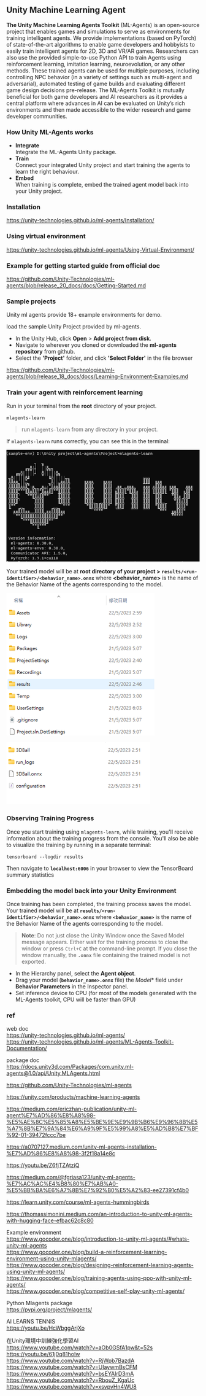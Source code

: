 ## Unity Machine Learning  Agent

**The Unity Machine Learning Agents Toolkit** (ML-Agents) is an open-source project that enables games and simulations to serve as environments for training intelligent agents. We provide implementations (based on PyTorch) of state-of-the-art algorithms to enable game developers and hobbyists to easily train intelligent agents for 2D, 3D and VR/AR games. Researchers can also use the provided simple-to-use Python API to train Agents using reinforcement learning, imitation learning, neuroevolution, or any other methods. These trained agents can be used for multiple purposes, including controlling NPC behavior (in a variety of settings such as multi-agent and adversarial), automated testing of game builds and evaluating different game design decisions pre-release. The ML-Agents Toolkit is mutually beneficial for both game developers and AI researchers as it provides a central platform where advances in AI can be evaluated on Unity’s rich environments and then made accessible to the wider research and game developer communities.


### How Unity ML-Agents works

- **Integrate** \
  Integrate the ML-Agents Unity package.
- **Train** \
  Connect your integrated Unity project and start training the agents to learn the right behaviour. 
- **Embed** \
  When training is complete, embed the trained agent model back into your Unity project.

### Installation
https://unity-technologies.github.io/ml-agents/Installation/

### Using virtual environment
https://unity-technologies.github.io/ml-agents/Using-Virtual-Environment/


### Example for getting started guide from official doc
https://github.com/Unity-Technologies/ml-agents/blob/release_20_docs/docs/Getting-Started.md

### Sample projects
Unity ml agents provide 18+ example environments for demo. 

load the sample Unity Project provided by ml-agents.

- In the Unity Hub, click **Open** > **Add project from disk**.
- Navigate to wherever you cloned or downloaded the **ml-agents repository** from github.
- Select the **'Project'** folder, and click **'Select Folder'** in the file browser

https://github.com/Unity-Technologies/ml-agents/blob/release_18_docs/docs/Learning-Environment-Examples.md


### Train your agent with reinforcement learning
Run in your terminal from the **root** directory of your project.
```
mlagents-learn
```
> run `mlagents-learn` from any directory in your project.

If `mlagents-learn` runs correctly, you can see this in the terminal:

![](./img/mlagents.png)

Your trained model will be at **root directory of your project > `results/<run-identifier>/<behavior_name>.onnx`** where **<behavior_name>** is the name of the Behavior Name of the agents corresponding to the model.




![](./img/results.png)

![](./img/onnx.png)


### Observing Training Progress
Once you start training using `mlagents-learn`, while training, you'll receive information about the training progress from the console. You'll also be able to visualize the training by running in a separate terminal:
```
tensorboard --logdir results
```
Then navigate to **`localhost:6006`** in your browser to view the TensorBoard summary statistics


### Embedding the model back into your Unity Environment
Once training has been completed, the training process saves the model. Your trained model will be at **`results/<run-identifier>/<behavior_name>.onnx`** where **`<behavior_name>`** is the name of the Behavior Name of the agents corresponding to the model.  

> **Note**: Do not just close the Unity Window once the Saved Model message appears. Either wait for the training process to close the window or press `Ctrl+C` at the command-line prompt. If you close the window manually, the **`.onnx`** file containing the trained model is not exported.


- In the Hierarchy panel, select the **Agent object**.
- Drag your model (**`behavior_name>.onnx`** file) the *Model** field under **Behavior Parameters** in the Inspector panel.
- Set inference device to CPU (for most of the models generated with the ML-Agents toolkit, CPU will be faster than GPU)



### ref
web doc \
https://unity-technologies.github.io/ml-agents/ \
https://unity-technologies.github.io/ml-agents/ML-Agents-Toolkit-Documentation/

package doc \
https://docs.unity3d.com/Packages/com.unity.ml-agents@1.0/api/Unity.MLAgents.html

https://github.com/Unity-Technologies/ml-agents

https://unity.com/products/machine-learning-agents


https://medium.com/ericzhan-publication/unity-ml-agent%E7%AD%86%E8%A8%98-%E5%AE%8C%E5%85%A8%E5%BE%9E%E9%9B%B6%E9%96%8B%E5%A7%8B%E7%9A%84%E6%A9%9F%E5%99%A8%E5%AD%B8%E7%BF%92-01-39472fccc7be

https://a0707127.medium.com/unity-ml-agents-installation-%E7%AD%86%E8%A8%98-3f2f18a14e8c

https://youtu.be/Z6fjTZAtziQ

https://medium.com/@fgriasa123/unity-ml-agents-%E7%AC%AC%E4%B8%80%E7%AB%A0-%E5%BB%BA%E6%A7%8B%E7%92%B0%E5%A2%83-ee27391cf4b0

https://learn.unity.com/course/ml-agents-hummingbirds

https://thomassimonini.medium.com/an-introduction-to-unity-ml-agents-with-hugging-face-efbac62c8c80

Example environment \
https://www.gocoder.one/blog/introduction-to-unity-ml-agents/#whats-unity-ml-agents \
https://www.gocoder.one/blog/build-a-reinforcement-learning-environment-using-unity-mlagents/ \
https://www.gocoder.one/blog/designing-reinforcement-learning-agents-using-unity-ml-agents/ \
https://www.gocoder.one/blog/training-agents-using-ppo-with-unity-ml-agents/ \
https://www.gocoder.one/blog/competitive-self-play-unity-ml-agents/ 


Python Mlagents package \
https://pypi.org/project/mlagents/

AI LEARNS TENNIS \
https://youtu.be/HcWbggArjXo

在Unity環境中訓練強化學習AI \
https://www.youtube.com/watch?v=aOb0GSfA1pw&t=52s \
https://youtu.be/61j0q81hoIw \
https://www.youtube.com/watch?v=RjWpb7BazdA \
https://www.youtube.com/watch?v=UIaywmBsCFM \
https://www.youtube.com/watch?v=bsEYAlrD3mA \
https://www.youtube.com/watch?v=RbouZ_KgaUc \
https://www.youtube.com/watch?v=xsvpvHn4WU8

